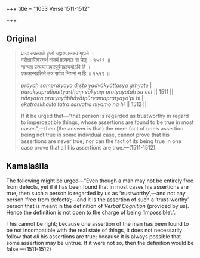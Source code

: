 +++
title = "1053 Verse 1511-1512"

+++
## Original 
>
> प्रायः संप्रत्ययो दृष्टो यद्वाक्यात्तस्य गृह्यते ।  
> परोक्षप्रतिपत्त्यर्थं वाक्यं प्रत्ययतः स चेत् ॥ १५११ ॥  
> नान्यत्र प्रत्ययाभावात्पूर्वमप्रत्ययोऽपि हि ।  
> एकत्रास्खलिते तत्र सर्वत्र नियमो न हि ॥ १५१२ ॥ 
>
> *prāyaḥ saṃpratyayo dṛṣṭo yadvākyāttasya gṛhyate* \|  
> *parokṣapratipattyarthaṃ vākyaṃ pratyayataḥ sa cet* \|\| 1511 \|\|  
> *nānyatra pratyayābhāvātpūrvamapratyayo'pi hi* \|  
> *ekatrāskhalite tatra sarvatra niyamo na hi* \|\| 1512 \|\| 
>
> If it be urged that—“that person is regarded as trustworthy in regard to imperceptible things, whose assertions are found to be true in most cases”,—then (the answer is that) the mere fact of one’s assertion being not true in some individual case, cannot prove that his assertions are never true; nor can the fact of its being true in one case prove that all his assertions are true.—(1511-1512)



## Kamalaśīla

The following might be urged—“Even though a man may not be entirely free from defects, yet if it has been found that in most cases his assertions are true, then such a person is regarded by us as ‘trustworthy’,—and not any person ‘free from defects’;—and it is the assertion of such a ‘trust-worthy’ person that is meant in the definition of *Verbal Cognition* (provided by us). Hence the definition is not open to the charge of being ‘Impossible’.”.

This cannot be right; because one assertion of the man has been found to be not incompatible with the real state of things, it does not necessarily follow that *all* his assertions are true; because it is always possible that some assertion may be untrue. If it were not so, then the definition would be false.—(1511-1512)


